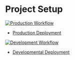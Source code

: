 # Project Setup
[![Production Workflow](https://github.com/rod608/new_flask/actions/workflows/prod.yml/badge.svg)](https://github.com/kaw393939/docker_flask/actions/workflows/prod.yml)

* [Production Deployment](https://ren9-prod.herokuapp.com/)


[![Development Workflow](https://github.com/rod608/new_flask/actions/workflows/dev.yml/badge.svg)](https://github.com/kaw393939/docker_flask/actions/workflows/dev.yml)

* [Developmental Deployment](https://ren9-dev.herokuapp.com/)